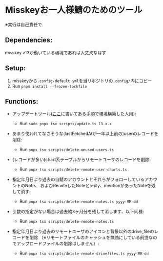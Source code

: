 # Misskeyお一人様鯖のためのツール

※実行は自己責任で

## Dependencies:

misskey v13が動いている環境であれば大丈夫なはず

## Setup:

1. misskeyから`.config/default.yml`を当リポジトリの`.config/`内にコピー
2. Run `pnpm install --frozen-lockfile`

## Functions:

- アップデートツール([ここ](https://misskey-hub.net/docs/install/ubuntu-manual.html)に書いてある手順で環境構築した人用):

  - Run `sudo pnpx tsx scripts/update.ts 13.x.x`

- あまり使われてなさそうな(lastFetchedAtが一年以上前の)userのレコードを削除:

  - Run `pnpx tsx scripts/delete-unused-users.ts`

- (レコードが多い)chart系テーブルからリモートユーザのレコードを削除:

  - Run `pnpx tsx scripts/delete-remote-user-charts.ts`

- 指定年月日より過去の自鯖のアカウントとそれらがフォローしているアカウントのNote、
およびRenoteしたNoteとreply、mentionがあったNoteを残して消す:

  - Run `pnpx tsx scripts/delete-remote-notes.ts yyyy-MM-dd`

- 引数の指定がない場合は過去約3ヶ月分を残して消します、以下同様:

  - Run `pnpx tsx scripts/delete-remote-notes.ts`

- 指定年月日より過去のリモートユーザのアイコンと背景以外のdrive_fileのレコードを削除
（※リモートファイルのキャッシュを無効にしている前提なのでアップロードファイルの削除はしません）:

  - Run `pnpx tsx scripts/delete-remote-drivefiles.ts yyyy-MM-dd`
